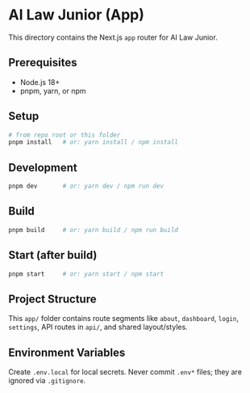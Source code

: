 # AI Law Junior (App)

This directory contains the Next.js `app` router for AI Law Junior.

## Prerequisites
- Node.js 18+
- pnpm, yarn, or npm

## Setup
```bash
# from repo root or this folder
pnpm install   # or: yarn install / npm install
```

## Development
```bash
pnpm dev       # or: yarn dev / npm run dev
```

## Build
```bash
pnpm build     # or: yarn build / npm run build
```

## Start (after build)
```bash
pnpm start     # or: yarn start / npm start
```

## Project Structure
This `app/` folder contains route segments like `about`, `dashboard`, `login`, `settings`, API routes in `api/`, and shared layout/styles.

## Environment Variables
Create `.env.local` for local secrets. Never commit `.env*` files; they are ignored via `.gitignore`.
